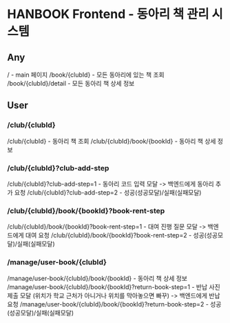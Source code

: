 # HANBOOK Frontend - 동아리 책 관리 시스템

## Any

/ - main 페이지
/book/{clubId} - 모든 동아리에 있는 책 조회
/book/{clubId}/detail - 모든 동아리 책 상세 정보

## User

### /club/{clubId}
/club/{clubId} - 동아리 책 조회
/club/{clubId}/book/{bookId} - 동아리 책 상세 정보

### /club/{clubId}?club-add-step
/club/{clubId}?club-add-step=1 - 동아리 코드 입력 모달 -> 백엔드에게 동아리 추가 요청 
/club/{clubId}?club-add-step=2 - 성공(성공모달)/실패(실패모달)

### /club/{clubId}/book/{bookId}?book-rent-step
/club/{clubId}/book/{bookId}?book-rent-step=1 - 대여 진행 질문 모달 -> 백엔드에게 대여 요청 
/club/{clubId}/book/{bookId}?book-rent-step=2 - 성공(성공모달)/실패(실패모달)

### /manage/user-book/{clubId}
/manage/user-book/{clubId}/book/{bookId} - 동아리 책 상세 정보
/manage/user-book/{clubId}/book/{bookId}?return-book-step=1 - 반납 사진 제출 모달 (위치가 학교 근처가 아니거나 위치를 막아놓으면 빠꾸) -> 백엔드에게 반납 요청
/manage/user-book/{clubId}/book/{bookId}?return-book-step=2 - 성공(성공모달)/실패(실패모달)



